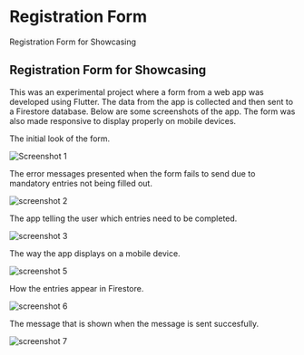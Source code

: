 # Registration Form

Registration Form for Showcasing

## Registration Form for Showcasing

This was an experimental project where a form from a web app was developed using Flutter. The data from the app is collected and then sent
to a Firestore database. Below are some screenshots of the app. The form was also made responsive to display properly on
mobile devices.



The initial look of the form.


![Screenshot 1](https://user-images.githubusercontent.com/99619761/217788419-30fb69d0-0d95-4d1a-af64-a208f6ce23cd.png)


The error messages presented when the form fails to send due to mandatory entries not being filled out.


![screenshot 2](https://user-images.githubusercontent.com/99619761/217788422-a21924af-6f15-4301-8b1c-249f2d7896e9.png)


The app telling the user which entries need to be completed.


![screenshot 3](https://user-images.githubusercontent.com/99619761/217788423-c4434482-74c8-4d33-9a13-228c605517e8.png)


The way the app displays on a mobile device.


![screenshot 5](https://user-images.githubusercontent.com/99619761/217788428-0479985d-99ea-4d47-a99a-26466673087c.png)


How the entries appear in Firestore.



![screenshot 6](https://user-images.githubusercontent.com/99619761/217788430-87994c4d-9328-4390-b6ce-50be9a05ae8f.png)


The message that is shown when the message is sent succesfully.


![screenshot 7](https://user-images.githubusercontent.com/99619761/217788432-ef69542e-3ebe-401c-96bd-568d7a9afbc1.png)



